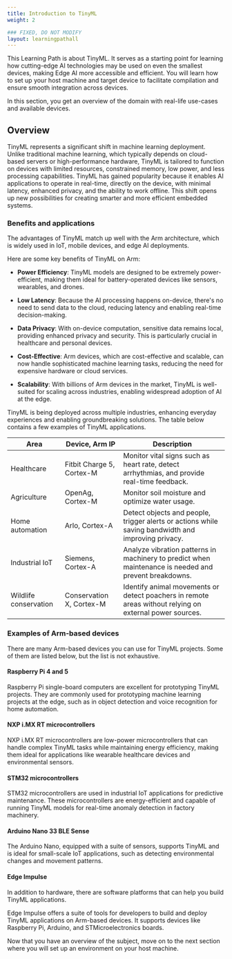 ```yaml
---
title: Introduction to TinyML
weight: 2

### FIXED, DO NOT MODIFY
layout: learningpathall
---
```


This Learning Path is about TinyML. It serves as a starting point for learning how cutting-edge AI technologies may be used on even the smallest devices, making Edge AI more accessible and efficient. You will learn how to set up your host machine and target device to facilitate compilation and ensure smooth integration across devices.

In this section, you get an overview of the domain with real-life use-cases and available devices.

## Overview
TinyML represents a significant shift in machine learning deployment. Unlike traditional machine learning, which typically depends on cloud-based servers or high-performance hardware, TinyML is tailored to function on devices with limited resources, constrained memory, low power, and less processing capabilities. TinyML has gained popularity because it enables AI applications to operate in real-time, directly on the device, with minimal latency, enhanced privacy, and the ability to work offline. This shift opens up new possibilities for creating smarter and more efficient embedded systems.

### Benefits and applications

The advantages of TinyML match up well with the Arm architecture, which is widely used in IoT, mobile devices, and edge AI deployments.

Here are some key benefits of TinyML on Arm:


- **Power Efficiency**: TinyML models are designed to be extremely power-efficient, making them ideal for battery-operated devices like sensors, wearables, and drones.

- **Low Latency**: Because the AI processing happens on-device, there's no need to send data to the cloud, reducing latency and enabling real-time decision-making.

- **Data Privacy**: With on-device computation, sensitive data remains local, providing enhanced privacy and security. This is particularly crucial in healthcare and personal devices.

- **Cost-Effective**: Arm devices, which are cost-effective and scalable, can now handle sophisticated machine learning tasks, reducing the need for expensive hardware or cloud services.

- **Scalability**: With billions of Arm devices in the market, TinyML is well-suited for scaling across industries, enabling widespread adoption of AI at the edge.

TinyML is being deployed across multiple industries, enhancing everyday experiences and enabling groundbreaking solutions. The table below contains a few examples of TinyML applications.

| Area                  |  Device, Arm IP           | Description                                                                                             |
| ------                | -------                   | ------------                                                                                            |
| Healthcare            | Fitbit Charge 5, Cortex-M | Monitor vital signs such as heart rate, detect arrhythmias, and provide real-time feedback.             |
| Agriculture           | OpenAg, Cortex-M          | Monitor soil moisture and optimize water usage.                                                         |
| Home automation       | Arlo, Cortex-A            | Detect objects and people, trigger alerts or actions while saving bandwidth and improving privacy.      |
| Industrial IoT        | Siemens, Cortex-A         | Analyze vibration patterns in machinery to predict when maintenance is needed and prevent breakdowns.   |
| Wildlife conservation | Conservation X, Cortex-M  | Identify animal movements or detect poachers in remote areas without relying on external power sources. |

### Examples of Arm-based devices

There are many Arm-based devices you can use for TinyML projects. Some of them are listed below, but the list is not exhaustive.

#### Raspberry Pi 4 and 5

Raspberry Pi single-board computers are excellent for prototyping TinyML projects. They are commonly used for prototyping machine learning projects at the edge, such as in object detection and voice recognition for home automation.

#### NXP i.MX RT microcontrollers

NXP i.MX RT microcontrollers are low-power microcontrollers that can handle complex TinyML tasks while maintaining energy efficiency, making them ideal for applications like wearable healthcare devices and environmental sensors.

#### STM32 microcontrollers

STM32 microcontrollers are used in industrial IoT applications for predictive maintenance. These microcontrollers are energy-efficient and capable of running TinyML models for real-time anomaly detection in factory machinery.

#### Arduino Nano 33 BLE Sense

The Arduino Nano, equipped with a suite of sensors, supports TinyML and is ideal for small-scale IoT applications, such as detecting environmental changes and movement patterns.

#### Edge Impulse

In addition to hardware, there are software platforms that can help you build TinyML applications.

Edge Impulse offers a suite of tools for developers to build and deploy TinyML applications on Arm-based devices. It supports devices like Raspberry Pi, Arduino, and STMicroelectronics boards.

Now that you have an overview of the subject, move on to the next section where you will set up an environment on your host machine.